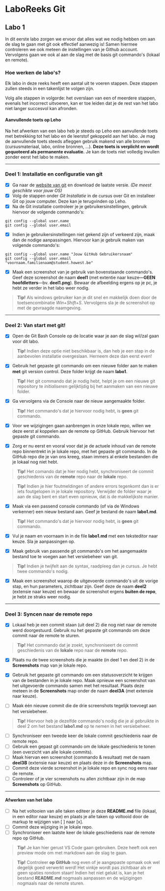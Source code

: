 # LaboReeks Git
## **Labo 1**

In dit eerste labo zorgen we ervoor dat alles wat we nodig hebben om aan de slag te gaan met git ook effectief aanwezig is!
Samen hiermee controleren we ook meteen de instellingen van je Github account.
Vervolgens gaan we ook al aan de slag met de basis git commando's (lokaal en remote).

### **Hoe werken de labo's?**
Elk labo in deze reeks heeft een aantal uit te voeren stappen.
Deze stappen zullen steeds in een takenlijst te volgen zijn.

Volg alle stappen in volgorde: het overslaan van een of meerdere stappen,
evenals het incorrect uitvoeren, kan er toe leiden dat je de rest van het labo niet langer succesvol kan afronden.

#### **Aanvullende toets op Leho**
Na het afwerken van een labo heb je steeds op Leho een aanvullende toets met betrekking tot het labo en de leerstof gekoppeld aan het labo.
Je mag de aanvullende toets steeds afleggen gebruik makend van alle bronnen (cursusmateriaal, labo, online bronnen, ...).
**Deze toets is verplicht en wordt gequoteerd als permanente evaluatie.**
Je kan de toets niet volledig invullen zonder eerst het labo te maken.

---

### **Deel 1: Installatie en configuratie van git**
- [x] Ga naar de [website van git](https://git-scm.com/) en download de laatste versie. _(De meest geschikte voor jouw OS)_
- [x] Volg de stappen onder *Git Installatie* in de cursus over Git en installeer Git op jouw computer. Deze kan je terugvinden op Leho.
- [x] Na de Git installatie controleer je je gebruikersinstellingen, gebruik hiervoor de volgende commando's:
```git
git config --global user.name
git config --global user.email
```
- [x] Indien je gebruikersinstellingen niet gekend zijn of verkeerd zijn, maak dan de nodige aanpassingen. Hiervoor kan je gebruik maken van volgende commando's:
```git
git config --global user.name "Jouw GitHub Gebruikersnaam"
git config --global user.email "voornaam.familienaam@student.howest.be"
```

- [x] Maak een screenshot van je gebruik van bovenstaande commando's. Geef deze screenshot de naam **deel1** (met extentie naar keuze—**GEEN hoofdletters**—bv. **deel1.png**).
      Bewaar de afbeelding ergens op je pc, je hebt ze verder in het labo weer nodig.

>**Tip!** Als windows gebruiker kan je dit snel en makkelijk doen door de toetsencombinatie _Win+Shift+S_.
Vervolgens sla je de screenshot op met de gevraagde naamgeving.
---
### **Deel 2: Van start met git!**

- [x] Open de Git Bash Console op de locatie waar je aan de slag wil/zal gaan voor dit labo.
>**Tip!** Indien deze optie niet beschikbaar is, dan heb je een stap in de aanbevolen installatie overgeslaan. Herneem deze dan eerst even!

- [x] Gebruik het gepaste git commando om een nieuwe folder aan te maken **met** git version control. Deze folder krijgt de naam **labo1**.
>**Tip!** Het git commando dat je nodig hebt, helpt je om een nieuwe git repository te *initialiseren* gelijktijdig bij het aanmaken van een nieuwe folder.

- [x] Ga vervolgens via de Console naar de nieuw aangemaakte folder.
>**Tip!** Het commando's dat je hiervoor nodig hebt, is **geen** git commando.

- [x] Voor we wijzigingen gaan aanbrengen in onze lokale repo, willen we deze eerst al koppelen aan de remote op GitHub.
      Gebruik hiervoor het gepaste git commando.

- [x] Zorg er nu eerst en vooral voor dat je de actuele inhoud van de remote repo binnentrekt in je lokale repo, met het gepaste git commando.
      In de GitHub repo die je van ons kreeg, staan immers al enkele bestanden die je lokaal nog niet hebt.

>**Tip!** Het comando dat je hier nodig hebt, synchroniseert de commit geschiedenis van de **remote** repo naar de **lokale** repo.

>**Tip!** Indien je hier foutmeldingen of andere errors tegenkomt dan is er iets foutgelopen in je lokale repository.
          Verwijder de folder waar je aan de slag bent en start even opnieuw, dat is de makkelijkste manier.

- [x] Maak via een passend console commando (of via de Windows verkenner) een nieuw bestand aan. Geef je bestand de naam **labo1.md**.
>**Tip!** Het commando's dat je hiervoor nodig hebt, is **geen** git commando.

- [x] Vul je naam en voornaam in in de file **labo1.md** met een teksteditor naar keuze. Sla je aanpassingen op.

- [x] Maak gebruik van passende git commando's om het aangemaakte bestand toe te voegen aan het versiebeheer van git. 
>**Tip!** Indien je twijfelt aan de syntax, raadpleeg dan je cursus. Je hebt twee commando's nodig.

- [x] Maak een screenshot waarop de uitgevoerde commando's uit de vorige stap, en hun parameters, zichtbaar zijn.
     Geef deze de naam **deel2** (extensie naar keuze) en bewaar de screenshot ergens **buiten de repo**, je hebt ze straks weer nodig.
     
---
### **Deel 3: Syncen naar de remote repo**

- [x] Lokaal heb je een commit staan (uit deel 2) die nog niet naar de remote werd doorgestuurd.
      Gebruik nu het gepaste git commando om deze commit naar de remote te sturen.
>**Tip!** Het commando dat je zoekt, synchroniseert de commit geschiedenis van de **lokale** repo naar de **remote** repo.

- [X] Plaats nu de twee screenshots die je maakte (in deel 1 en deel 2) in de **Screenshots** map van je lokale repo.
- [X] Gebruik het gepaste git commando om een statusoverzicht te krijgen van de bestanden in je lokale repo.
      Maak opnieuw een screenshot van het uitgevoerde commando samen met het resultaat.
      Plaats deze meteen in de **Screenshots** map onder de naam **deel3A** (met extensie naar keuze).

- [ ] Maak één nieuwe commit die de drie screenshots tegelijk toevoegt aan het versiebeheer.
>**Tip!** Hiervoor heb je dezelfde commando's nodig die je al gebruikte in deel 2 om het bestand **labo1.md** op te nemen in het versiebeheer.

- [ ] Synchroniseer een tweede keer de lokale commit geschiedenis naar de remote repo.
- [ ] Gebruik een gepast git commando om de lokale geschiedenis te tonen (een overzicht van alle lokale commits).
- [ ] Maak hiervan een screenshot (commando & resultaat) met de naam **deel3B** (extensie naar keuze) en plaats deze in de **Screenshots** map.
- [ ] Commit deze vierde screenshot in je lokale repo en sync nog eens naar de remote.
- [ ] Controleer of je vier screenshots nu allen zichtbaar zijn in de map **Screenshots** op GitHub.

---
#### **Afwerken van het labo**
- [ ] Na het voltooien van alle taken editeer je deze **README.md** file (lokaal, in een editor naar keuze)
  en plaats je alle taken op voltooid door de markup te wijzigen van [ ] naar [x]. 
- [ ] Commit deze wijziging in je lokale repo.
- [ ] Synchroniseer een laatste keer de lokale geschiedenis naar de remote repo op GitHub.

>**Tip!** Je kan hier gerust VS Code gaan gebruiken. Deze heeft ook een preview mode om met markdown aan de slag te gaan.

>**Tip!** Controleer **op GitHub** nog even of je aangepaste opmaak ook wel degelijk goed verwerkt werd!
          Het vinkje wordt pas zichtbaar als er geen spaties rondom staan!
          Indien het niet gelukt is, kan je het bestand **README.md** nogmaals aanpassen en de wijzigingen nogmaals naar de remote sturen.

